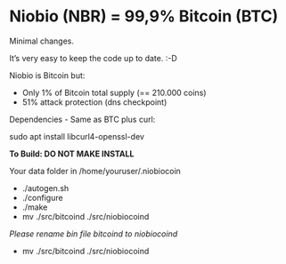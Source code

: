 Niobio (NBR) = 99,9% Bitcoin (BTC)
=====================================

Minimal changes. 

It’s very easy to keep the code up to date. :-D

Niobio is Bitcoin but:

* Only 1% of Bitcoin total supply (== 210.000 coins)
* 51% attack protection (dns checkpoint)

Dependencies - Same as BTC plus curl:

sudo apt install libcurl4-openssl-dev

**To Build: DO NOT MAKE INSTALL**

Your data folder in /home/youruser/.niobiocoin

* ./autogen.sh
* ./configure
* ./make 
* mv ./src/bitcoind ./src/niobiocoind

*Please rename bin file bitcoind to niobiocoind*
* mv ./src/bitcoind ./src/niobiocoind
